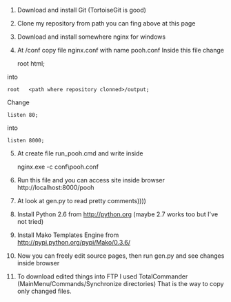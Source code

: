 1. Download and install Git (TortoiseGit is good)
2. Clone my repository from path you can fing above at this page
3. Download and install somewhere nginx for windows
4. At <nginx instalation path>/conf copy file nginx.conf with name pooh.conf
Inside this file change

    root   html;
    
into

    root   <path where repository clonned>/output;
    
Change

    listen 80;
    
into

    listen 8000;
    
5. At <nginx instalation path> create file run_pooh.cmd and write inside

    nginx.exe -c conf\pooh.conf
    
6. Run this file and you can access site inside browser http://localhost:8000/pooh
7. At <path where repository clonned> look at gen.py to read pretty comments))))
8. Install Python 2.6 from http://python.org (maybe 2.7 works too but I've not tried)
9. Install Mako Templates Engine from http://pypi.python.org/pypi/Mako/0.3.6/
10. Now you can freely edit source pages, then run gen.py and see changes inside browser
11. To download edited things into FTP I used TotalCommander (MainMenu/Commands/Synchronize directories)
That is the way to copy only changed files.

